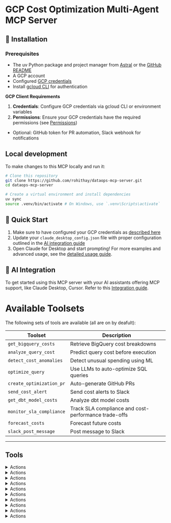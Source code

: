 # GCP Cost Optimization Multi-Agent MCP Server

## 🚀 Installation

### Prerequisites
* The uv Python package and project manager from [Astral](https://docs.astral.sh/uv/getting-started/installation/) or the [GitHub README](https://github.com/astral-sh/uv#installation)
* A GCP account
* Configured [GCP credentials](https://github.com/rohithay/cloud-dataops-agent/blob/main/docs/gcp-config.md)
* Install [gcloud CLI](https://cloud.google.com/sdk/docs/install-sdk) for authentication

**GCP Client Requirements**
1. **Credentials**: Configure GCP credentials via gcloud CLI or environment variables
2. **Permissions**: Ensure your GCP credentials have the required permissions (see [Permissions](https://github.com/rohithay/cloud-dataops-agent/blob/main/docs/permissions.md))
* Optional: GitHub token for PR automation, Slack webhook for notifications

## Local development

To make changes to this MCP locally and run it:
   ```bash
   # Clone this repository
   git clone https://github.com/rohithay/dataops-mcp-server.git
   cd dataops-mcp-server

   # Create a virtual environment and install dependencies
   uv sync
   source .venv/bin/activate # On Windows, use `.venv\Scripts\activate`
   ```

## 🚦 Quick Start
1. Make sure to have configured your GCP credentials as [described here](https://github.com/rohithay/cloud-dataops-agent/blob/main/docs/gcp-config.md)
2. Update your `claude_desktop_config.json` file with proper configuration outlined in the [AI integration guide](https://github.com/rohithay/cloud-dataops-agent/blob/main/docs/ai-integration.md)
3. Open Claude for Desktop and start prompting!
For more examples and advanced usage, see the [detailed usage guide](https://github.com/rohithay/cloud-dataops-agent/blob/main/docs/usage.md).

## 🤖 AI Integration
To get started using this MCP server with your AI assistants offering MCP support, like Claude Desktop, Cursor. Refer to this [Integration guide](https://github.com/rohithay/cloud-dataops-agent/blob/main/docs/ai-integration.md).

# Available Toolsets

The following sets of tools are available (all are on by deafult):

<!-- START AUTOMATED TOOLSETS -->
Toolset | Description
---|---
`get_bigquery_costs` | Retrieve BigQuery cost breakdowns
`analyze_query_cost` | Predict query cost before execution
`detect_cost_anomalies` | Detect unusual spending using ML
`optimize_query` | Use LLMs to auto-optimize SQL queries
`create_optimization_pr` | Auto-generate GitHub PRs
`send_cost_alert` | Send cost alerts to Slack
`get_dbt_model_costs` | Analyze dbt model costs
`monitor_sla_compliance` | Track SLA compliance and cost-performance trade-offs
`forecast_costs` | Forecast future costs
`slack_post_message` | Post message to Slack

<!--END AUTOMATED TOOLSETS -->
---

## Tools


<!-- START AUTOMATED TOOLS -->
<details>

<summary>Actions</summary>

### Tool: `get_bigquery_costs`
Retrieve comprehensive BigQuery cost analysis for specified time periods.

| Parameters | Type     | Description |
|------------|----------|-------------|
| `days` | number (default: 7) | Number of days to analyze (1–90) |
| `project_id` | string (optional) | Specific GCP project ID |
| `include_predictions` | boolean (default: true) | Include ML-based cost forecasting |
| `group_by` | array (default: ["date"]) | Grouping dimensions (date, user, dataset, query_type) |
| `include_query_details` | boolean (default: false) | Include individual query cost breakdowns |

</details>

<details>

<summary>Actions</summary>

### Tool: `analyze_query_cost`
Predict cost of a SQL query before execution and get optimization suggestions.

| Parameters | Type     | Description |
|------------|----------|-------------|
| `sql` | string (required) | SQL query to analyze |
| `project_id` | string (optional) | GCP project ID |
| `include_optimization` | boolean (default: true) | Include AI-powered optimization suggestions |
| `optimization_model` | string (default: "claude") | Model to use ("claude", "gpt-4") |
| `create_pr_if_savings` | boolean (default: false) | Create GitHub PR if savings exceed threshold |

</details>

<details>

<summary>Actions</summary>

### Tool: `detect_cost_anomalies`
Use ML to detect cost spikes, anomalies, and early signs of overruns.

| Parameters | Type     | Description |
|------------|----------|-------------|
| `days` | number (default: 30) | Historical days to analyze |
| `sensitivity` | string (default: "medium") | Sensitivity (low, medium, high) |
| `project_id` | string (optional) | GCP project ID |
| `alert_threshold` | number (default: 0.25) | Alert threshold (e.g., 0.25 = 25% increase) |
| `send_slack_alert` | boolean (default: false) | Send alert to Slack |

</details>

<details>

<summary>Actions</summary>

### Tool: `optimize_query`
LLM-powered query optimization with cost-saving recommendations.

| Parameters | Type     | Description |
|------------|----------|-------------|
| `sql` | string (required) | SQL query to optimize |
| `optimization_goals` | array (default: ["cost", "performance"]) | Objectives for optimization |
| `preserve_results` | boolean (default: true) | Ensure results are unchanged |
| `include_explanation` | boolean (default: true) | Include explanation of changes |
| `target_savings_pct` | number (default: 30) | Target savings percentage |
| `dbt_model_path` | string (optional) | Path to dbt model for context |

</details>

<details>

<summary>Actions</summary>

### Tool: `create_optimization_pr`
Auto-create GitHub PRs with optimized SQL and validation tests.

| Parameters | Type     | Description |
|------------|----------|-------------|
| `optimization_id` | string (required) | Optimization analysis ID |
| `repository` | string (default: "data-platform") | GitHub repo name |
| `base_branch` | string (default: "main") | Base branch for the PR |
| `title_prefix` | string (default: "🚀 Cost Optimization") | Prefix for PR title |
| `assign_reviewers` | boolean (default: true) | Auto-assign reviewers |
| `include_tests` | boolean (default: true) | Generate validation tests |

</details>

<details>

<summary>Actions</summary>

### Tool: `send_cost_alert`
Send actionable cost alerts to Slack with rich context.

| Parameters | Type     | Description |
|------------|----------|-------------|
| `alert_type` | string (required) | Type of alert (anomaly, budget_warning, optimization_opportunity) |
| `cost_data` | object (required) | Data to include in the alert |
| `severity` | string (default: "medium") | Alert severity level |
| `channel` | string (default: "#data-ops-alerts") | Slack channel for alert |
| `mention_users` | array (default: []) | Users to mention |
| `include_remediation` | boolean (default: true) | Include fix suggestions |

</details>

<details>

<summary>Actions</summary>

### Tool: `get_dbt_model_costs`
Analyze dbt model execution costs and optimization opportunities.

| Parameters | Type     | Description |
|------------|----------|-------------|
| `model_path` | string (optional) | Specific dbt model path |
| `include_dependencies` | boolean (default: true) | Analyze downstream impacts |
| `materialization_analysis` | boolean (default: true) | Suggest materialization strategy improvements |
| `days` | number (default: 7) | Time period for analysis |
| `suggest_optimizations` | boolean (default: true) | Include cost-saving suggestions |

</details>

<details>

<summary>Actions</summary>

### Tool: `monitor_sla_compliance`
Monitor pipeline SLAs and correlate with cost-performance metrics.

| Parameters | Type     | Description |
|------------|----------|-------------|
| `sla_type` | string (default: "all") | SLA type (latency, freshness, success_rate, all) |
| `time_window` | string (default: "24h") | Time window for analysis |
| `include_cost_correlation` | boolean (default: true) | Link SLA with cost data |
| `alert_on_breach` | boolean (default: false) | Send alerts for SLA breaches |
| `optimization_suggestions` | boolean (default: true) | Suggest cost-aware fixes |

</details>

<details>

<summary>Actions</summary>

### Tool: `forecast_costs`
Forecast future GCP spend using ML and scenario modeling.

| Parameters | Type     | Description |
|------------|----------|-------------|
| `forecast_days` | number (default: 30) | Days to forecast |
| `include_confidence_intervals` | boolean (default: true) | Include prediction ranges |
| `breakdown_by` | array (default: ["service"]) | Forecast by (e.g., service, project) |
| `scenario_analysis` | boolean (default: false) | Include optimistic/pessimistic forecasts |
| `budget_recommendations` | boolean (default: true) | Suggest budget allocations |

</details>

<details>

<summary>Actions</summary>

### Tool: `slack_post_message`
Post a message to a Slack channel.

| Parameters | Type     | Description |
|------------|----------|-------------|
| `channel_id` | string | ID of the Slack channel |
| `text` | string | Message text to post |

</details>
